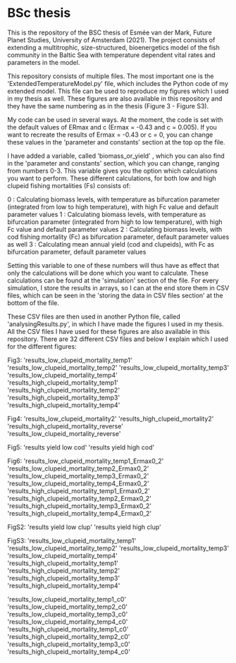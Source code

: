 # BSc thesis
This is the repository of the BSC thesis of Esmée van der Mark, Future Planet Studies, University of Amsterdam (2021). The project consists of extending a multitrophic, size-structured, bioenergetics model of the fish community in the Baltic Sea with temperature dependent vital rates and parameters in the model. 

This repository consists of multiple files. The most important one is the 'ExtendedTemperatureModel.py' file, which includes the Python code of my extended model. This file can be used to reproduce my figures which I used in my thesis as well. These figures are also available in this repository and they have the same numbering as in the thesis (Figure 3 - Figure S3). 

My code can be used in several ways. At the moment, the code is set with the default values of ERmax and c (Ermax = -0.43 and c = 0.005). If you want to recreate the results of Ermax = -0.43 or c = 0, you can change these values in the 'parameter and constants' section at the top op the file. 

I have added a variable, called 'biomass_or_yield' , which you can also find in the 'parameter and constants' section, which you can change, ranging from numbers 0-3. This variable gives you the option which calculations you want to perform. These different calculations, for both low and high clupeid fishing mortalities (Fs) consists of:

0 : Calculating biomass levels, with temperature as bifurcation parameter (integrated from low to high temperature), with high Fc value and default parameter values
1 : Calculating biomass levels, with temperature as bifurcation parameter (integrated from high to low temperature), with high Fc value and default parameter values
2 : Calculating biomass levels, with cod fishing mortality (Fc) as bifurcation parameter, default parameter values as well
3 : Calculating mean annual yield (cod and clupeids), with Fc as bifurcation parameter, default parameter values

Setting this variable to one of these numbers will thus have as effect that only the calculations will be done which you want to calculate. These calculations can be found at the 'simulation' section of the file. For every simulation, I store the results in arrays, so I can at the end store them in CSV files, which can be seen in the 'storing the data in CSV files section' at the bottom of the file. 

These CSV files are then used in another Python file, called 'analysingResults.py', in which I have made the figures I used in my thesis. All the CSV files I have used for these figures are also available in this repository. There are 32 different CSV files and below I explain which I used for the different figures:

Fig3:
'results_low_clupeid_mortality_temp1'
'results_low_clupeid_mortality_temp2'
'results_low_clupeid_mortality_temp3'
'results_low_clupeid_mortality_temp4'
'results_high_clupeid_mortality_temp1'
'results_high_clupeid_mortality_temp2'
'results_high_clupeid_mortality_temp3'
'results_high_clupeid_mortality_temp4'

Fig4:
'results_low_clupeid_mortality2' 
'results_high_clupeid_mortality2'
'results_high_clupeid_mortality_reverse'
'results_low_clupeid_mortality_reverse'

Fig5:
'results yield low cod'
'results yield high cod'

Fig6:
'results_low_clupeid_mortality_temp1_Ermax0_2'
'results_low_clupeid_mortality_temp2_Ermax0_2'
'results_low_clupeid_mortality_temp3_Ermax0_2'
'results_low_clupeid_mortality_temp4_Ermax0_2'
'results_high_clupeid_mortality_temp1_Ermax0_2'
'results_high_clupeid_mortality_temp2_Ermax0_2'
'results_high_clupeid_mortality_temp3_Ermax0_2'
'results_high_clupeid_mortality_temp4_Ermax0_2'

FigS2:
'results yield low clup'
'results yield high clup'

FigS3:
'results_low_clupeid_mortality_temp1'
'results_low_clupeid_mortality_temp2'
'results_low_clupeid_mortality_temp3'
'results_low_clupeid_mortality_temp4'
'results_high_clupeid_mortality_temp1'
'results_high_clupeid_mortality_temp2'
'results_high_clupeid_mortality_temp3'
'results_high_clupeid_mortality_temp4'

'results_low_clupeid_mortality_temp1_c0'
'results_low_clupeid_mortality_temp2_c0'
'results_low_clupeid_mortality_temp3_c0'
'results_low_clupeid_mortality_temp4_c0'
'results_high_clupeid_mortality_temp1_c0'
'results_high_clupeid_mortality_temp2_c0'
'results_high_clupeid_mortality_temp3_c0'
'results_high_clupeid_mortality_temp4_c0'

